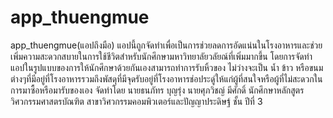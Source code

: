 # app_thuengmue

app_thuengmue(แอปถึงมือ) 
        แอปนี้ถูกจัดทำเพื่อเป็นการช่วยลดการอัดแน่นในโรงอาหารและช่วยเพิ่มความสะดวกสบายในการใช้ชีวิตสำหรับนักศึกษามหาวิทยาลัยวลัยณ์ที่เพิ่มมากขึ้น โดยการจัดทำแอปในรูปแบบของการให้นักศึกษาด้วยกันเองสามารถทำการรับหิ้วของ ไม่ว่างจะเป็น น้ำ ข้าว หรือขนมต่างๆที่มีอยู่ที่โรงอาหารรวมถึงพัสดุที่มีจุดรับอยู่ที่โรงอาหารช่อประดู่ให้แก่ผู้ที่สนใจหรือผู้ที่ไม่สะดวกในการมาซื้อหรือมารับของเอง 
จัดทำโดย
นายธนภัทร บุญรุ่ง
นายศุภวิชญ์ มีศักดิ์
นักศึกษาหลักสูตรวิศวกรรมศาสตรบัณฑิต สาขาวิศวกรรมคอมพิวเตอร์และปัญญาประดิษฐ์ ชั้น ปีที่ 3
